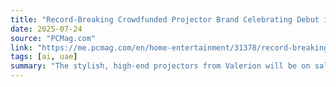 ```yaml
---
title: "Record-Breaking Crowdfunded Projector Brand Celebrating Debut in the Middle East, Offering 20% Prime Day Discount"
date: 2025-07-24
source: "PCMag.com"
link: "https://me.pcmag.com/en/home-entertainment/31378/record-breaking-crowdfunded-projector-brand-celebrating-debut-in-the-middle-east-offering-20-prime-d"
tags: [ai, uae]
summary: "The stylish, high-end projectors from Valerion will be on sale this Prime Day sale."
---
```



